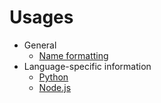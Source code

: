 # Usages

* General
    * [Name formatting](/cloud-events-generator/usages/name)
* Language-specific information
    * [Python](/cloud-events-generator/usages/python)
    * [Node.js](/cloud-events-generator/usages/nodejs)
